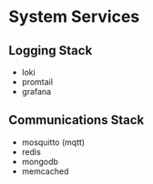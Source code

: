 # System Services

## Logging Stack

* loki
* promtail
* grafana

## Communications Stack

* mosquitto (mqtt)
* redis
* mongodb
* memcached
